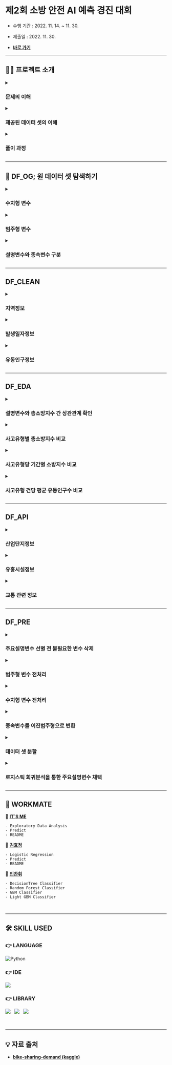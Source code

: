 # 제2회 소방 안전 AI 예측 경진 대회

- 수행 기간 : 2022. 11. 14. ~ 11. 30.

- 제출일 : 2022. 11. 30.

- [**바로 가기**](http://www.dataslab.co.kr/aicon)

---

## 💁‍♂️ 프로젝트 소개

<details><summary><h3>문제의 이해</h3></summary>

</details>

<details><summary><h3>제공된 데이터 셋의 이해</h3></summary>

- `dataset.csv`
  - **자료(row)** : 총 302,168개

  - **변수(column)** : 총 65가지
    - 지역정보 (5개 칼럼)
    - 발생일자정보
    - 유동인구정보 (28개 칼럼)
    - 사고유형별 소방지수정보 (31개 칼럼)

  - **결측치** : 존재하지 않음

</details>

<details><summary><h3>풀이 과정</h3></summary>

1. **DF_OG** : 원 데이터 셋 파악하기

2. **DF_CLEAN** : 데이터 클렌징

3. **DF_EDA** : 탐색적 자료 분석 및 시각화

4. **DF_API** : 가설 설정 및 해당 가설에 부합하는 외부 API 추가
  
5. **DF_PRE** : 분류분석을 위한 전처리
  
6. **DF_ML** : 분류분석 알고리즘을 통한 분류 모델 설계
  
7. **DF_PREDICT** : 설계된 모델을 통한 예측

</details>

---

## 🔎 DF_OG; 원 데이터 셋 탐색하기

<details><summary><h3>수치형 변수</h3></summary>

- **유동인구정보 (28개 칼럼)**
  - 자료형 : 숫자형
  
  - 정보 : 통신사 제공 자료를 토대로 측정한 해당 row의 성별 및 연령별 유동인구수
  
  - 이상치 존재함
    - 4사분위수와 1, 2, 3사분위수 간 격차가 상당함
    - 모든 칼럼의 4사분위수가 네 자릿수 이상임
    - 이에 반해 3사분위수는 한 자릿수임
  
  - 세부 칼럼 목록
    - 남성 : `M00`, `M10`, `M15`, …, `M70` (14개)
    - 여성 : `F00`, `F10`, `F15`, …, `F70` (14개)

- **사고유형별 소방지수정보 (31개 칼럼)**
  - 자료형 : 숫자형
  
  - 정보 : 해당 row의 사고유형별 소방차량 출동횟수
  
  - 이상치 존재함
    - 모든 칼럼의 4사분위수는 2건을 넘지 않음
    - 모든 칼럼의 3사분위수는 0임
    - 즉, 0건의 비율이 매우 높음
    - 또한 하루 동안 동일 격자에 동일 사고유형으로 소방차량이 출동한 횟수는 최대 2건을 넘지 않음
  
  - 세부 칼럼 목록
<div align="center">

| 순번 | 사고유형(영문) | 사고유형(한글) | 비고 |
|---|---|---|---|
| 0 | HGTPOJ_ACDNT_OCRN_CNT | 고온체사고 |  |
| 1 | PNTRINJ_OCRN_CNT | 관통상 |  |
| 2 | MCHN_ACDNT_OCRN_CNT | 기계사고 |  |
| 3 | ETC_OCRN_CNT | 기타 |  |
| 4 | BLTRM_OCRN_CNT | 둔상 |  |
| 5 | ACDNT_INJ_OCRN_CNT | 사고부상 |  |
| 6 | EXCL_DISEASE_OCRN_CNT | 질병외 |  |
| 7 | VHC_ACDNT_OCRN_CNT | 탈것사고 |  |
| 8 | HRFAF_OCRN_CNT | 낙상 |  |
| 9 | AGRCMCHN_ACDNT_OCRN_CNT | 농기계사고 | 연간 총소방지수 0 |
| 10 | DRKNSTAT_OCRN_CNT | 단순주취 |  |
| 11 | ANML_INSCT_ACDNT_OCRN_CNT | 동물곤충사고 |  |
| 12 | FLPS_ACDNT_OCRN_CNT | 동승자사고 |  |
| 13 | UNKNWN_OCRN_CNT | 미상 |  |
| 14 | PDST_ACDNT_OCRN_CNT | 보행자사고 |  |
| 15 | LACRTWND_OCRN_CNT | 열상 |  |
| 16 | MTRCYC_ACDNT_OCRN_CNT | 오토바이사고 |  |
| 17 | THML_DAMG_OCRN_CNT | 온열손상 |  |
| 18 | DRV_ACDNT_OCRN_CNT | 운전자사고 |  |
| 19 | DRWNG_OCRN_CNT | 익수 |  |
| 20 | PRGNTW_ACDNT_OCRN_CNT | 임산부사고 |  |
| 21 | BCYC_ACDNT_OCRN_CNT | 자전거사고 |  |
| 22 | ELTRC_ACDNT_OCRN_CNT | 전기사고 |  |
| 23 | POSNG_OCRN_CNT | 중독 |  |
| 24 | ASPHYXIA_OCRN_CNT | 질식 |  |
| 25 | FALLING_OCRN_CNT | 추락 |  |
| 26 | FLAME_OCRN_CNT | 화염 |  |
| 27 | CHMC_SBSTNC_ACDNT_OCRN_CNT | 화학물질사고 |  |
| 28 | WETHR_ACDNT_OCRN_CNT | 날씨사고 | 연간 총소방지수 0 |
| 29 | SXAL_ASALT_OCRN_CNT | 성폭행 | 연간 총소방지수 0 |
| 30 | BURN_OCRN_CNT | 화상 |  |  

</div>
</details>

<details><summary><h3>범주형 변수</h3></summary>

- **지역정보 (5개 칼럼)**
  
  - `GRID_ID`
    - 자료형 : 숫자형
    - 정보 : 공모전 주최 측에서 임의로 설정한 강원도 원주시 지역구분코드
    - 고유값 856개
  
  - `GRID_X_AXIS`
    - 자료형 : 숫자형
    - 정보 : 해당 row의 `GRID_ID`가 가리키는 X축 좌표
    - 고유값 41개
  
  - `GRID_Y_AXIS`
    - 자료형 : 숫자형
    - 정보 : 해당 row의 `GRID_ID`가 가리키는 Y축 좌표
    - 고유값 40개
  
  - `DONG_NM`
    - 자료형 : 문자열
    - 정보 : 해당 row의 실제 지역구분명(동/리 단위)
    - 고유값 74개
  
  - `DONG_CD`
    - 자료형 : 숫자형
    - 정보 : 해당 row의 실제 지역구분코드
    - 고유값 73개

- **발생일자정보 (1개 칼럼)**
  
  - `OCRN_YMD`
  
    - 자료형 : 문자열
    - 정보 : 해당 row의 발생일자 (년/월/일)
    - 12월에 해당하는 자료가 누락되어 있음

</details>
  
<details><summary><h3>설명변수와 종속변수 구분</h3></summary>

- **설명변수(Feature Columns)**
  
  - 지역정보
  - 발생일자정보
  - 유동인구정보

- **종속변수(Target Columns)**
  
  - 각 사고유형별 소방지수
  
</details>

---

## DF_CLEAN

<details><summary><h3>지역정보</h3></summary>

- `GRID_ID` : 최종으로 예측해야 할 정보이므로 남겨둠

- `GRID_X_AXIS`, `GRID_Y_AXIS` : 지도 시각화 이후 삭제 예정

- `DONG_NM`, `DONG_CD` : 외부 API 추가 이후 삭제 예정

</details>

<details><summary><h3>발생일자정보</h3></summary>

- 변수 `OCRN_YMD`를 네 개 변수로 세분화함
  - `MONTH`, `WEEKDAY`, `SEASON`, `HOLIDAY`

- `YEAR` : 발생년도에 관한 정보
  
  - 예측하고자 하는 일자에 대하여 유의미한 정보를 제공한다고 볼 수 없으므로 삭제함
    - 모든 자료의 발생년도는 2021년임

- `MONTH` : 발생월에 관한 정보

      1, 2, 3, ..., 12

- `DAY` : 발생일에 관한 정보
  - 해당 변수는 범주형 변수에 해당하므로 값의 크기가 하니라 고유값이 중요함
  - 예측하고자 하는 일자에 대하여 유의미한 정보를 제공한다고 볼 수 없으므로 삭제함
    - 예측하고자 하는 일자
    
          28(2월)
          30(4, 6, 9, 11월)
          31(1, 3, 5, 7, 8, 10, 12월)
    
    - 해당 변수가 제공하고 있는 정보
    
          1, 2, ..., 27(1~12월)
          28, 29(1, 3, ..., 12월)
          30(1, 2, 3, 5, 7, 8, 10, 12월)

- `SEASON` : 발생계절에 관한 정보

      0 : 봄(3, 4, 5월)
      1 : 여름(6, 7, 8월)
      2 : 가을(9, 10, 11월)
      3 : 겨울(12, 1, 2월)

- `HOLIDAY` : 휴일여부에 관한 정보

      0 : 휴일아님(공휴일이 아닌 평일)
      1 : 휴일임(공휴일 및 주말)
    
</details>

<details><summary><h3>유동인구정보</h3></summary>
  
</details>

---

## DF_EDA

<details><summary><h3>설명변수와 총소방지수 간 상관관계 확인</h3></summary>
  
</details>

<details><summary><h3>사고유형별 총소방지수 비교</h3></summary>
  
</details>

<details><summary><h3>사고유형당 기간별 소방지수 비교</h3></summary>
  
</details>

<details><summary><h3>사고유형 건당 평균 유동인구수 비교</h3></summary>
  
</details>

---

## DF_API

<details><summary><h3>산업단지정보</h3></summary>
  
</details>

<details><summary><h3>유흥시설정보</h3></summary>
  
</details>

<details><summary><h3>교통 관련 정보</h3></summary>
  
</details>

---

## DF_PRE

<details><summary><h3>주요설명변수 선별 전 불필요한 변수 삭제</h3></summary>
  
</details>

<details><summary><h3>범주형 변수 전처리</h3></summary>
  
</details>

<details><summary><h3>수치형 변수 전처리</h3></summary>
  
</details>

<details><summary><h3>종속변수를 이진범주형으로 변환</h3></summary>
  
</details>

<details><summary><h3>데이터 셋 분할</h3></summary>
  
</details>

<details><summary><h3>로지스틱 회귀분석을 통한 주요설명변수 채택</h3></summary>
  
</details>

---

## 👭 WORKMATE

👨 [**IT`S ME**](https://github.com/jayarnim)

    - Exploratory Data Analysis
    - Predict
    - README

👩 [**김효정**](https://github.com/410am)

    - Logistic Regression
    - Predict
    - README

👨 [**인찬휘**](https://github.com/wassaa-1)

    - DecisionTree Classifier
    - Random Forest Classifier
    - GBM Classifier
    - Light GBM Classifier

<br>

---

## 🛠 SKILL USED

### 👉 LANGUAGE

<img alt="Python" src="https://img.shields.io/badge/python%20-%2314354C.svg?style=for-the-badge&logo=python&logoColor=white"/>

### 👉 IDE

<img src="https://img.shields.io/badge/Google%20Colab-F9AB00?style=for-the-badge&logo=Google Colab&logoColor=white"/>

### 👉 LIBRARY

<img src="https://img.shields.io/badge/numpy-013243?style=for-the-badge&logo=numpy&logoColor=white"/> &nbsp;
<img src="https://img.shields.io/badge/pandas-150458?style=for-the-badge&logo=pandas&logoColor=white"/> &nbsp;
<img src="https://img.shields.io/badge/scikitlearn-F7931E?style=for-the-badge&logo=scikit-learn&logoColor=white"/>

<br>

---

## 💡 자료 출처

- [**bike-sharing-demand (kaggle)**](https://www.kaggle.com/c/bike-sharing-demand/overview)
